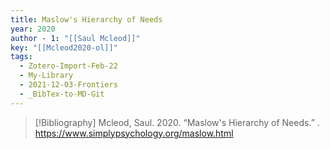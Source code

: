 ```yaml
---
title: Maslow's Hierarchy of Needs
year: 2020
author - 1: "[[Saul Mcleod]]"
key: "[[Mcleod2020-ol]]"
tags:
  - Zotero-Import-Feb-22
  - My-Library
  - 2021-12-03-Frontiers
  - _BibTex-to-MD-Git
---
```


> [!Bibliography]
> Mcleod, Saul. 2020. “Maslow's Hierarchy of Needs.” . https://www.simplypsychology.org/maslow.html